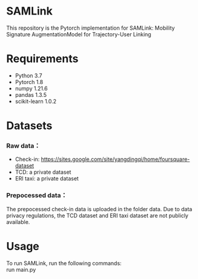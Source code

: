 # SAMLink
This repository is the Pytorch implementation for SAMLink:  Mobility Signature AugmentationModel for Trajectory-User Linking

# Requirements
- Python 3.7
- Pytorch 1.8
- numpy 1.21.6
- pandas 1.3.5
- scikit-learn 1.0.2

# Datasets
### Raw data：
  - Check-in: <https://sites.google.com/site/yangdingqi/home/foursquare-dataset>
  - TCD: a private dataset
  - ERI taxi: a private dataset

### Prepocessed data：
The prepocessed check-in data is uploaded in the folder data. Due to data privacy regulations, the TCD dataset and ERI taxi dataset are not publicly available.

# Usage
To run SAMLink, run the following commands:  
run main.py
